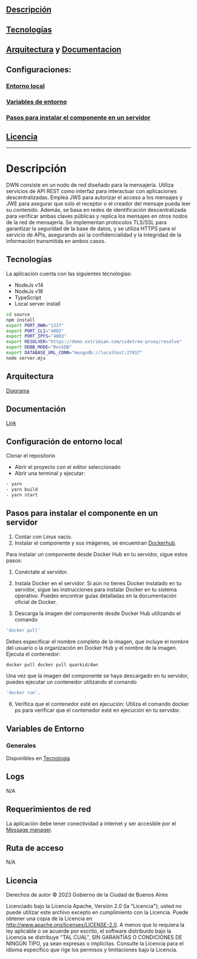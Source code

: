 ## [Descripción](https://github.com/gcba/dwn/tree/master?tab=readme-ov-file#descripci%C3%B3n)
## [Tecnologías](https://github.com/gcba/dwn/tree/master?tab=readme-ov-file#tecnolog%C3%ADas)
## [Arquitectura](https://docs.quarkid.org/Arquitectura/) y [Documentacion](https://docs.quarkid.org/Arquitectura/componentes/)
## Configuraciones:
### [Entorno local](https://github.com/gcba/dwn/tree/master?tab=readme-ov-file#configuraci%C3%B3n-de-entorno-local)
### [Variables de entorno](https://github.com/gcba/dwn/tree/master?tab=readme-ov-file#configuraci%C3%B3n-de-entorno-local)
### [Pasos para instalar el componente en un servidor](https://github.com/gcba/dwn/tree/master?tab=readme-ov-file#pasos-para-instalar-el-componente-en-un-servidor)
## [Licencia](https://github.com/gcba/dwn/tree/master?tab=readme-ov-file#licencia)






----------------------------------------------------------------------------------------------------------------------------------------------------------------------------------------------------------------

# Descripción

DWN consiste en un nodo de red diseñado para la mensajería. Utiliza servicios de API REST como interfaz para interactuar con
aplicaciones descentralizadas. Emplea JWS para autorizar el acceso a los mensajes y JWE para asegurar que solo el receptor o el creador del mensaje pueda leer su contenido. Además,
se basa en redes de identificación descentralizada para verificar ambas claves públicas y replica los mensajes en otros nodos de la red de mensajería.
Se implementan protocolos TLS/SSL para garantizar la seguridad de la base de datos, y se utiliza HTTPS para el servicio de APIs, asegurando así la confidencialidad y la integridad de
la información transmitida en ambos casos.

## Tecnologías

La aplicación cuenta con las siguientes técnologias:

- NodeJs v14
- NodeJs v16
- TypeScript
- Local server install
```bash
cd source
npm install
export PORT_DWN="1337"
export PORT_CLI="4002"
export PORT_IPFS="4003"
export RESOLVER="https://demo.extrimian.com/sidetree-proxy/resolve"
export DDBB_MODE="RockDB"
export DATABASE_URL_CONN="mongodb://localhost:27017"
node server.mjs
```

## Arquitectura
[Diagrama](https://docs.quarkid.org/Arquitectura/)

## Documentación
[Link](https://docs.quarkid.org/Arquitectura/componentes/)

## Configuración de entorno local

Clonar el repositorio

- Abrir el proyecto con el editor seleccionado
- Abrir una terminal y ejecutar:

```bash
- yarn
- yarn build
- yarn start
```

## Pasos para instalar el componente en un servidor

1. Contar con Linux vacío. 
2. Instalar el componente y sus imágenes, se encuentran [Dockerhub](https://hub.docker.com/r/quarkid/dwn). 

Para instalar un componente desde Docker Hub en tu servidor, sigue estos pasos:

1. Conéctate al servidor.

2. Instala Docker en el servidor:
Si aún no tienes Docker instalado en tu servidor, sigue las instrucciones para instalar Docker en tu sistema operativo. Puedes encontrar guías detalladas en la documentación oficial de Docker.

3. Descarga la imagen del componente desde Docker Hub utilizando el comando
   
```bash
'docker pull'
```

Debes especificar el nombre completo de la imagen, que incluye el nombre del usuario o la organización en Docker Hub y el nombre de la imagen. Ejecuta el contenedor: 

```bash
docker pull docker pull quarkid/dwn
```

Una vez que la imagen del componente se haya descargado en tu servidor, puedes ejecutar un contenedor utilizando el comando

```bash
'docker run'.
```

6. Verifica que el contenedor esté en ejecución:
Utiliza el comando docker ps para verificar que el contenedor esté en ejecución en tu servidor.

## Variables de Entorno

### Generales

Disponibles en [Tecnología](https://github.com/gcba/dwn/tree/master?tab=readme-ov-file#tecnolog%C3%ADas)

## Logs

N/A

## Requerimientos de red

La aplicación debe tener conectividad a internet y ser accesible por el [Message manager](https://github.com/gcba/message-manager/tree/master).

## Ruta de acceso

N/A

## Licencia
Derechos de autor © 2023 Gobierno de la Ciudad de Buenos Aires

Licenciado bajo la Licencia Apache, Versión 2.0 (la "Licencia");
usted no puede utilizar este archivo excepto en cumplimiento con la Licencia.
Puede obtener una copia de la Licencia en
http://www.apache.org/licenses/LICENSE-2.0.
A menos que lo requiera la ley aplicable o se acuerde por escrito, el software
distribuido bajo la Licencia se distribuye "TAL CUAL",
SIN GARANTÍAS O CONDICIONES DE NINGÚN TIPO, ya sean expresas o implícitas.
Consulte la Licencia para el idioma específico que rige los permisos y
limitaciones bajo la Licencia.
